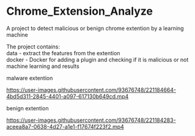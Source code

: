 # Chrome_Extension_Analyze

A project to detect malicious or benign chrome extention by a learning machine

The project contains:<br />
data - extract the features from the extention <br />
docker - Docker for adding a plugin and checking if it is malicious or not <br />
machine learning and results  <br />

malware extention <br />



https://user-images.githubusercontent.com/93676748/221184664-4bd5d311-2845-4401-a097-617130b649cd.mp4


benign extention <br />

https://user-images.githubusercontent.com/93676748/221184283-aceea8a7-0638-4d27-a1e1-f17674f223f2.mp4

